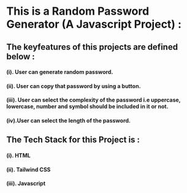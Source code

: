 # This is a Random Password Generator (A Javascript Project) :

## The keyfeatures of this projects are defined below :

#### (i). User can generate random password.
#### (ii). User can copy that password by using a button.
#### (iii). User can select the complexity of the password i.e uppercase, lowercase, number and symbol should be included in it or not. 
#### (iv).User can select the length of the password.

## The Tech Stack for this Project is :

#### (i). HTML
#### (ii). Tailwind CSS
#### (iii). Javascript

